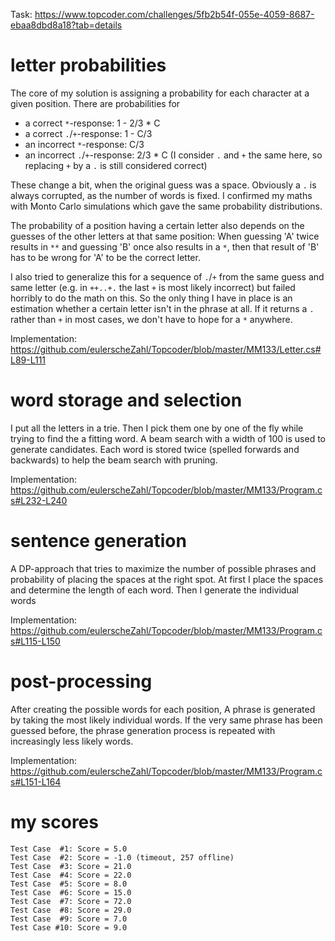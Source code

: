 Task: https://www.topcoder.com/challenges/5fb2b54f-055e-4059-8687-ebaa8dbd8a18?tab=details

# letter probabilities
The core of my solution is assigning a probability for each character at a given position.
There are probabilities for
* a correct `*`-response: 1 - 2/3 * C
* a correct `.`/`+`-response: 1 - C/3
* an incorrect `*`-response: C/3
* an incorrect `.`/`+`-response: 2/3 * C
(I consider `.` and `+` the same here, so replacing `+` by a `.` is still considered correct)

These change a bit, when the original guess was a space. Obviously a `.` is always corrupted, as the number of words is fixed.
I confirmed my maths with Monto Carlo simulations which gave the same probability distributions.

The probability of a position having a certain letter also depends on the guesses of the other letters at that same position: When guessing 'A' twice results in `**` and guessing 'B' once also results in a `*`, then that result of 'B' has to be wrong for 'A' to be the correct letter.

I also tried to generalize this for a sequence of `.`/`+` from the same guess and same letter (e.g. in `++..+.` the last `+` is most likely incorrect) but failed horribly to do the math on this. So the only thing I have in place is an estimation whether a certain letter isn't in the phrase at all. If it returns a `.` rather than `+` in most cases, we don't have to hope for a `*` anywhere.

Implementation: https://github.com/eulerscheZahl/Topcoder/blob/master/MM133/Letter.cs#L89-L111

# word storage and selection
I put all the letters in a trie. Then I pick them one by one of the fly while trying to find the a fitting word.
A beam search with a width of 100 is used to generate candidates.
Each word is stored twice (spelled forwards and backwards) to help the beam search with pruning.

Implementation: https://github.com/eulerscheZahl/Topcoder/blob/master/MM133/Program.cs#L232-L240

# sentence generation
A DP-approach that tries to maximize the number of possible phrases and probability of placing the spaces at the right spot.
At first I place the spaces and determine the length of each word. Then I generate the individual words

Implementation: https://github.com/eulerscheZahl/Topcoder/blob/master/MM133/Program.cs#L115-L150

# post-processing
After creating the possible words for each position, A phrase is generated by taking the most likely individual words.
If the very same phrase has been guessed before, the phrase generation process is repeated with increasingly less likely words.

Implementation: https://github.com/eulerscheZahl/Topcoder/blob/master/MM133/Program.cs#L151-L164

# my scores
```
Test Case  #1: Score = 5.0
Test Case  #2: Score = -1.0 (timeout, 257 offline)
Test Case  #3: Score = 21.0
Test Case  #4: Score = 22.0
Test Case  #5: Score = 8.0
Test Case  #6: Score = 15.0
Test Case  #7: Score = 72.0
Test Case  #8: Score = 29.0
Test Case  #9: Score = 7.0
Test Case #10: Score = 9.0
```